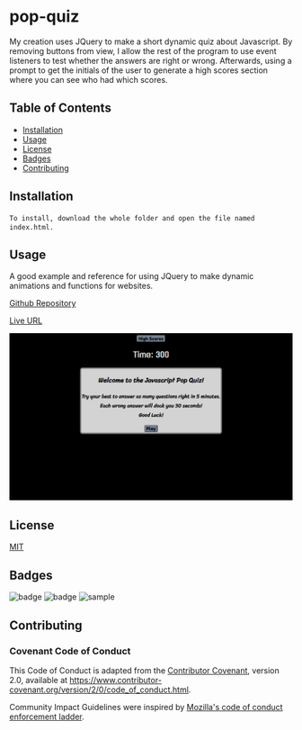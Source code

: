 # pop-quiz

My creation uses JQuery to make a short dynamic quiz about Javascript. By removing buttons from view, I allow the rest of the program to use event listeners to test whether the answers are right or wrong. Afterwards, using a prompt to get the initials of the user to generate a high scores section where you can see who had which scores.

## Table of Contents

* [Installation](#Installation)
* [Usage](#Usage)
* [License](#License)
* [Badges](#Badges)
* [Contributing](#Contributing)

## Installation

    To install, download the whole folder and open the file named index.html.

## Usage

A good example and reference for using JQuery to make dynamic animations and functions for websites.

[Github Repository](https://github.com/espoldi/pop-quiz)

[Live URL](https://espoldi.github.io/pop-quiz/)

![Website Screenshot](/screenshot.png)

## License

[MIT](https://choosealicense.com/licenses/mit/)

## Badges

![badge](https://img.shields.io/badge/supported-100%25-blue?style=plastic)
![badge](https://img.shields.io/amo/stars/e?style=plastic)
![sample](https://img.shields.io/github/followers/3?style=social)

## Contributing

### Covenant Code of Conduct

This Code of Conduct is adapted from the [Contributor Covenant][homepage],
version 2.0, available at
https://www.contributor-covenant.org/version/2/0/code_of_conduct.html.

Community Impact Guidelines were inspired by [Mozilla's code of conduct
enforcement ladder](https://github.com/mozilla/diversity).

[homepage]: https://www.contributor-covenant.org